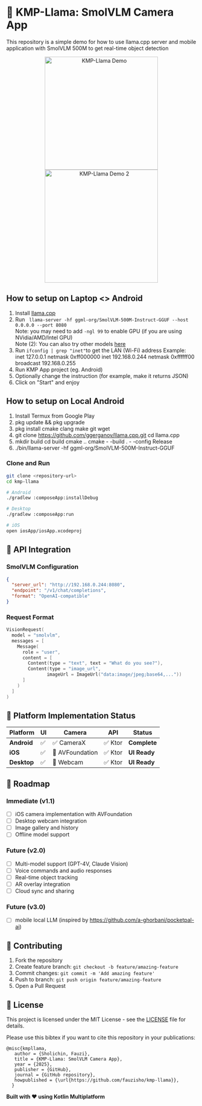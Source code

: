 # 🎥 KMP-Llama: SmolVLM Camera App
This repository is a simple demo for how to use llama.cpp server and mobile application with SmolVLM 500M to get real-time object detection

<div align="center">
  <img src="demo.gif" alt="KMP-Llama Demo" width="300"/>
  <img src="demo2.gif" alt="KMP-Llama Demo 2" width="300"/>
</div>

## How to setup on Laptop <> Android
1. Install [llama.cpp](https://github.com/ggml-org/llama.cpp)
2. Run ` llama-server -hf ggml-org/SmolVLM-500M-Instruct-GGUF --host 0.0.0.0 --port 8080`  
   Note: you may need to add `-ngl 99` to enable GPU (if you are using NVidia/AMD/Intel GPU)  
   Note (2): You can also try other models [here](https://github.com/ggml-org/llama.cpp/blob/master/docs/multimodal.md)
3. Run ` ifconfig | grep "inet" `to get the LAN (Wi-Fi) address
   Example: inet 127.0.0.1 netmask 0xff000000
   inet 192.168.0.244 netmask 0xffffff00 broadcast 192.168.0.255
5. Run KMP App project (eg. Android)
6. Optionally change the instruction (for example, make it returns JSON)
7. Click on "Start" and enjoy

## How to setup on Local Android
1. Install Termux from Google Play
2. pkg update && pkg upgrade
3. pkg install cmake clang make git wget
4. git clone https://github.com/ggerganov/llama.cpp.git cd llama.cpp
5. mkdir build cd build cmake .. cmake  - -build . - -config Release
6. ./bin/llama-server -hf ggml-org/SmolVLM-500M-Instruct-GGUF
### Clone and Run
```bash
git clone <repository-url>
cd kmp-llama

# Android
./gradlew :composeApp:installDebug

# Desktop
./gradlew :composeApp:run

# iOS
open iosApp/iosApp.xcodeproj
```

## 🔌 API Integration

### **SmolVLM Configuration**
```json
{
  "server_url": "http://192.168.0.244:8080",
  "endpoint": "/v1/chat/completions",
  "format": "OpenAI-compatible"
}
```

### **Request Format**
```kotlin
VisionRequest(
  model = "smolvlm",
  messages = [
    Message(
      role = "user",
      content = [
        Content(type = "text", text = "What do you see?"),
        Content(type = "image_url", 
               imageUrl = ImageUrl("data:image/jpeg;base64,..."))
      ]
    )
  ]
)
```

## 📱 Platform Implementation Status

| Platform | UI | Camera | API | Status |
|----------|----|---------|----|---------|
| **Android** | ✅ | ✅ CameraX | ✅ Ktor | **Complete** |
| **iOS** | ✅ | 🔄 AVFoundation | ✅ Ktor | **UI Ready** |
| **Desktop** | ✅ | 🔄 Webcam | ✅ Ktor | **UI Ready** |

## 🎯 Roadmap

### **Immediate (v1.1)**
- [ ] iOS camera implementation with AVFoundation
- [ ] Desktop webcam integration
- [ ] Image gallery and history
- [ ] Offline model support

### **Future (v2.0)**
- [ ] Multi-model support (GPT-4V, Claude Vision)
- [ ] Voice commands and audio responses
- [ ] Real-time object tracking
- [ ] AR overlay integration
- [ ] Cloud sync and sharing
      
### **Future (v3.0)**
- [ ] mobile local LLM (inspired by https://github.com/a-ghorbani/pocketpal-ai)
      
## 🤝 Contributing

1. Fork the repository
2. Create feature branch: `git checkout -b feature/amazing-feature`
3. Commit changes: `git commit -m 'Add amazing feature'`
4. Push to branch: `git push origin feature/amazing-feature`
5. Open a Pull Request

## 📄 License

This project is licensed under the MIT License - see the [LICENSE](LICENSE.md) file for details.


Please use this bibtex if you want to cite this repository in your publications:

    @misc{kmpllama,
       author = {Sholichin, Fauzi},
       title = {KMP-Llama: SmolVLM Camera App},
       year = {2025},
       publisher = {GitHub},
       journal = {GitHub repository},
       howpublished = {\url{https://github.com/fauzisho/kmp-llama}},
      }
      
**Built with ❤️ using Kotlin Multiplatform**
